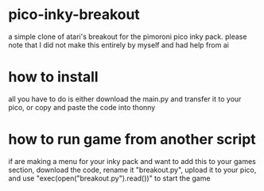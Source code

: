 # pico-inky-breakout
a simple clone of atari's breakout for the pimoroni pico inky pack. please note that I did not make this entirely by myself and had help from ai
# how to install
all you have to do is either download the main.py and transfer it to your pico, or copy and paste the code into thonny
# how to run game from another script
if are making a menu for your inky pack and want to add this to your games section, download the code, rename it "breakout.py", upload it to your pico, and use "exec(open("breakout.py").read())" to start the game
